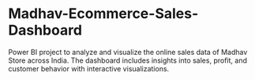 # Madhav-Ecommerce-Sales-Dashboard
Power BI project to analyze and visualize the online sales data of Madhav Store across India. The dashboard includes insights into sales, profit, and customer behavior with interactive visualizations.
